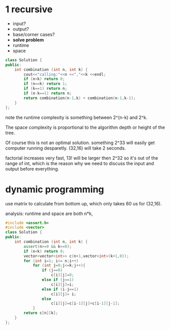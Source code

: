 # 1 recursive 

- input?
- output?
-  base/corner cases?
-  **solve problem**
-  runtime
-  space

```c++
class Solution {
public:
    int combination (int n, int k) {
        cout<<"calling:"<<n <<","<<k <<endl;
        if (n<k) return 0;
        if (n==k) return 1;
        if (k==1) return n;
        if (n-k==1) return n;
        return combination(n-1,k) + combination(n-1,k-1);
    }
};
```
note the runtime complexity is something between 2^(n-k) and 2^k.

The space complexity is proportional to the algorithm depth or height of the tree.

Of course this is not an optimal solution. something 2^33 will easily get computer running desparetly.  (32,16) will take 2 seconds.

factorial increases very fast,  13! will be larger then 2^32 so it's out of the range of int, which is the reason why we need to discuss the input and output before everything.

# dynamic programming

use matrix to calculate from bottom up, which only takes 60 us for (32,16). 

analysis: runtime and space are both n*k,

```c++
#include <assert.h>
#include <vector>
class Solution {
public:
    int combination (int n, int k) {
        assert(n>=0 && k>=0);
        if (n<k) return 0;
        vector<vector<int>> c(n+1,vector<int>(k+1,0));
        for (int i=1; i<= n;i++)
            for (int j=0;j<=k;j++){
                if (j==0)
                    c[i][j]=0;
                else if (j==1)
                    c[i][j]=i;
                else if (i-j==1)
                    c[i][j]= i;
                else
                    c[i][j]=c[i-1][j]+c[i-1][j-1];
            }
        return c[n][k];
    }
};
```


